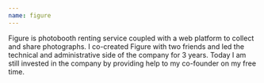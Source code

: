 ```yaml
---
name: figure
---
```


Figure is photobooth renting service coupled with a web platform to collect and share photographs.
I co-created Figure with two friends and led the technical and administrative side of the company for 3 years. Today I am still invested in the company by providing help to my co-founder on my free time.
